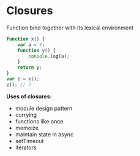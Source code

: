 # Closures

Function bind together with its lexical environment

```js
function x() {
    var a = 7;
    function y() {
        console.log(a);
    }
    return y;
}
var z = x();
z(); // 7
```

**Uses of closures:**
- module design pattern
- currying
- functions like once
- memoize
- maintain state in async
- setTimeout
- iterators


